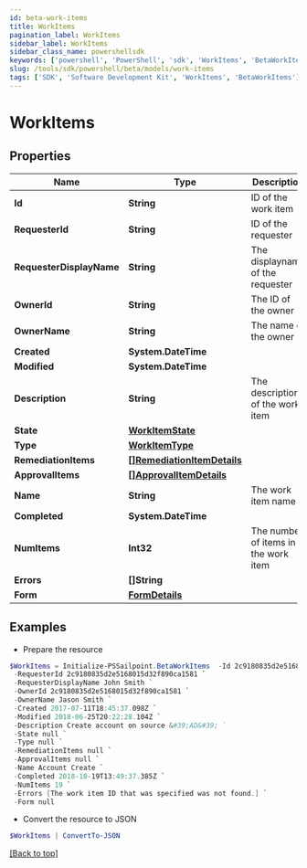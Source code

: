 ```yaml
---
id: beta-work-items
title: WorkItems
pagination_label: WorkItems
sidebar_label: WorkItems
sidebar_class_name: powershellsdk
keywords: ['powershell', 'PowerShell', 'sdk', 'WorkItems', 'BetaWorkItems'] 
slug: /tools/sdk/powershell/beta/models/work-items
tags: ['SDK', 'Software Development Kit', 'WorkItems', 'BetaWorkItems']
---
```



# WorkItems

## Properties

Name | Type | Description | Notes
------------ | ------------- | ------------- | -------------
**Id** | **String** | ID of the work item | [optional] 
**RequesterId** | **String** | ID of the requester | [optional] 
**RequesterDisplayName** | **String** | The displayname of the requester | [optional] 
**OwnerId** | **String** | The ID of the owner | [optional] 
**OwnerName** | **String** | The name of the owner | [optional] 
**Created** | **System.DateTime** |  | [optional] 
**Modified** | **System.DateTime** |  | [optional] 
**Description** | **String** | The description of the work item | [optional] 
**State** | [**WorkItemState**](work-item-state) |  | [optional] 
**Type** | [**WorkItemType**](work-item-type) |  | [optional] 
**RemediationItems** | [**[]RemediationItemDetails**](remediation-item-details) |  | [optional] 
**ApprovalItems** | [**[]ApprovalItemDetails**](approval-item-details) |  | [optional] 
**Name** | **String** | The work item name | [optional] 
**Completed** | **System.DateTime** |  | [optional] 
**NumItems** | **Int32** | The number of items in the work item | [optional] 
**Errors** | **[]String** |  | [optional] 
**Form** | [**FormDetails**](form-details) |  | [optional] 

## Examples

- Prepare the resource
```powershell
$WorkItems = Initialize-PSSailpoint.BetaWorkItems  -Id 2c9180835d2e5168015d32f890ca1581 `
 -RequesterId 2c9180835d2e5168015d32f890ca1581 `
 -RequesterDisplayName John Smith `
 -OwnerId 2c9180835d2e5168015d32f890ca1581 `
 -OwnerName Jason Smith `
 -Created 2017-07-11T18:45:37.098Z `
 -Modified 2018-06-25T20:22:28.104Z `
 -Description Create account on source &#39;AD&#39; `
 -State null `
 -Type null `
 -RemediationItems null `
 -ApprovalItems null `
 -Name Account Create `
 -Completed 2018-10-19T13:49:37.385Z `
 -NumItems 19 `
 -Errors [The work item ID that was specified was not found.] `
 -Form null
```

- Convert the resource to JSON
```powershell
$WorkItems | ConvertTo-JSON
```


[[Back to top]](#) 

